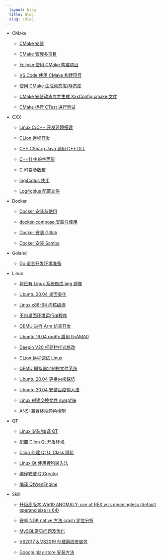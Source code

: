 ```yaml
---
  layout: blog
  title: Blog
  slug: /blog
---
```

* CMake

  * [CMake 安装](blog/CMake/./001_InstallCMake.md)

  * [CMake 管理多项目](blog/CMake/./002_CmakeMultiproject.md)

  * [Eclipse 使用 CMake 构建项目](blog/CMake/./003_CmakeEclipse.md)

  * [VS Code 使用 CMake 构建项目](blog/CMake/./004_CmakeVScode.md)

  * [使用 CMake 生成动态库/静态库](blog/CMake/./005_CmakeGenerateLib.md)

  * [CMake 安装动态库并生成 XxxConfig.cmake 文件](blog/CMake/./006_CmakeInstallSharedLib.md)

  * [CMake 运行 CTest 进行测试](blog/CMake/./007_CmakeCTest.md)

* CXX

  * [Linux C/C++ 开发环境搭建](blog/CXX/./001_LinuxCxxDevelopmentEnvironment.md)

  * [CLion 远程开发](blog/CXX/./002_CLionRemoteDevelopment.md)

  * [C++ CSharp Java 调用 C++ DLL](blog/CXX/./003_CxxCsharpJavaCallCxxlib.md)

  * [C++11 中的字面量](blog/CXX/./004_CxxVariousStringAndCharacterTypes.md)

  * [C 可变参数宏](blog/CXX/./005_CxxVariableParameterMacro.md)

  * [log4cplus 使用](blog/CXX/./006_log4cplus.md)

  * [Log4cplus 配置文件](blog/CXX/./007_log4cplusPropertyConfigurator.md)

* Docker

  * [Docker 安装与使用](blog/Docker/./001_Docker.md)

  * [docker-compose 安装与使用](blog/Docker/./002_docker-compose.md)

  * [Docker 安装 Gitlab](blog/Docker/./003_DockerGitlab.md)

  * [Docker 安装 Samba](blog/Docker/./004_DockerSamba.md)

* Goland

  * [Go 语言开发环境准备](blog/Goland/./001_DevelopmentEnvironment.md)

* Linux

  * [将已有 Linux 系统做成 img 镜像](blog/Linux/./001_LinuxSystemToImage.md)

  * [Ubuntu 20.04 桌面美化](blog/Linux/./002_BeautifyUbuntuDesktop.md)

  * [Linux x86-64 内核编译](blog/Linux/./003_CompileKernel.md)

  * [不带桌面环境运行qt程序](blog/Linux/./004_RunQtGUIWithoutDesktop.md)

  * [QEMU 进行 Arm 仿真开发](blog/Linux/./005_QEMUArm.md)

  * [Ubuntu 16.04 rootfs 启用 ttyAMA0](blog/Linux/./006_Ubuntu16.04RootfsttyAMA0.md)

  * [Deepin V20 标题栏样式修改](blog/Linux/./007_DeepinV20TitleBar.md)

  * [CLion 远程调试 Linux](blog/Linux/./008_CLionRemoteDebug.md)

  * [QEMU 模拟器定制根文件系统](blog/Linux/./009_QEMUBuildRootfs.md)

  * [Ubuntu 20.04 更换内核踩坑](blog/Linux/./010_UbuntuReplaceKernel.md)

  * [Ubuntu 20.04 安装百度输入法](blog/Linux/./011_UbuntuInstallBaiduPinyin.md)

  * [Linux 创建交换文件 swapfile](blog/Linux/./012_LinuxCreateSwapfile.md)

  * [ANSI 兼容终端颜色控制](blog/Linux/./013_LinuxConsoleColor.md)

* QT

  * [Linux 安装/编译 QT](blog/QT/./001_InstallQt.md)

  * [配置 Clion Qt 开发环境](blog/QT/./002_CLionQt.md)

  * [Clion 创建 Qt UI Class 踩坑](blog/QT/./003_ClionCreateQtUiClass.md)

  * [Linux Qt 使用搜狗输入法](blog/QT/./004_QtSogouPinyin.md)

  * [编译安装 QtCreator](blog/QT/./005_CompileQtCreator.md)

  * [编译 QtWenEngine](blog/QT/./006_CompileQtWenEngine.md)

* Skill

  * [升级高版本 Win10 ANOMALY: use of REX.w is meaningless (default operand size is 64)](blog/Skill/./001_Win10ANOMALY.md)

  * [安卓 NDK native 方法 crash 定位分析](blog/Skill/./002_NDKNativeMethodCrash.md)

  * [MySQL常见问题及优化](blog/Skill/./003_MySqlCommonIssues.md)

  * [VS2017 & VS2019 创建离线安装包](blog/Skill/./004_VS2019OfflineInstaller.md)

  * [Google play store 安装方法](blog/Skill/./005_GooglePlayStore.md)


